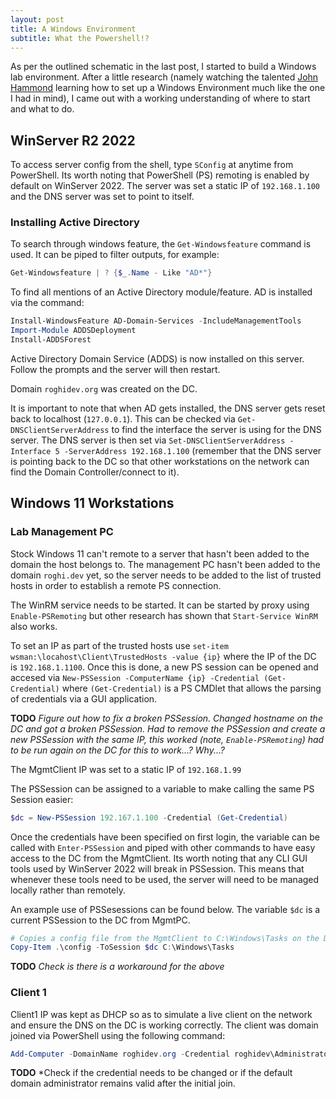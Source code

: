 ```yaml
---
layout: post
title: A Windows Environment
subtitle: What the Powershell!?
---
```


As per the outlined schematic in the last post, I started to build a Windows lab environment. After a little research (namely watching the talented [John Hammond](https://www.youtube.com/watch?v=pKtDQtsubio&ab_channel=JohnHammond) learning how to set up a Windows Environment much like the one I had in mind), I came out with a working understanding of where to start and what to do. 

## WinServer R2 2022

To access server config from the shell, type `SConfig` at anytime from PowerShell. Its worth noting that PowerShell (PS) remoting is enabled by default on WinServer 2022. The server was set a static IP of `192.168.1.100` and the DNS server was set to point to itself.

### Installing Active Directory

To search through windows feature, the `Get-Windowsfeature` command is used. It can be piped to filter outputs, for example:  
```PowerShell
Get-Windowsfeature | ? {$_.Name - Like "AD*"}
```
To find all mentions of an Active Directory module/feature. AD is installed via the command:
```PowerShell
Install-WindowsFeature AD-Domain-Services -IncludeManagementTools
Import-Module ADDSDeployment
Install-ADDSForest
```
Active Directory Domain Service (ADDS) is now installed on this server. Follow the prompts and the server will then restart.

Domain `roghidev.org` was created on the DC.

It is important to note that when AD gets installed, the DNS server gets reset back to localhost (`127.0.0.1`). This can be checked via `Get-DNSClientServerAddress` to find the interface the server is using for the DNS server. The DNS server is then set via `Set-DNSClientServerAddress -Interface 5 -ServerAddress 192.168.1.100` (remember that the DNS server is pointing back to the DC so that other workstations on the network can find the Domain Controller/connect to it).

## Windows 11 Workstations

### Lab Management PC

Stock Windows 11 can't remote to a server that hasn't been added to the domain the host belongs to. The management PC hasn't been added to the domain `roghi.dev` yet, so the server needs to be added to the list of trusted hosts in order to establish a remote PS connection.

The WinRM service needs to be started. It can be started by proxy using `Enable-PSRemoting` but other research has shown that `Start-Service WinRM` also works. 

To set an IP as part of the trusted hosts use `set-item wsman:\locahost\Client\TrustedHosts -value {ip}` where the IP of the DC is `192.168.1.1100`. Once this is done, a new PS session can be opened and accesed via `New-PSSession -ComputerName {ip} -Credential (Get-Credential)` where `(Get-Credential)` is a PS CMDlet that allows the parsing of credentials via a GUI application. 

**TODO** *Figure out how to fix a broken PSSession. Changed hostname on the DC and got a broken PSSession. Had to remove the PSSession and create a new PSSession with the same IP, this worked (note, `Enable-PSRemoting`) had to be run again on the DC for this to work...? Why...?*

The MgmtClient IP was set to a static IP of `192.168.1.99`

The PSSession can be assigned to a variable to make calling the same PS Session easier:
```PowerShell
$dc = New-PSSession 192.167.1.100 -Credential (Get-Credential)
```
Once the credentials have been specified on first login, the variable can be called with `Enter-PSSession` and piped with other commands to have easy access to the DC from the MgmtClient. Its worth noting that any CLI GUI tools used by WinServer 2022 will break in PSSession. This means that  whenever these tools need to be used, the server will need to be managed locally rather than remotely.

An example use of PSSesessions can be found below. The variable `$dc` is a current PSSession to the DC from MgmtPC. 
```PowerShell
# Copies a config file from the MgmtClient to C:\Windows\Tasks on the DC
Copy-Item .\config -ToSession $dc C:\Windows\Tasks
```

**TODO** *Check is there is a workaround for the above*



### Client 1

Client1 IP was kept as DHCP so as to simulate a live client on the network and ensure the DNS on the DC is working correctly. The client was domain joined via PowerShell using the following command:
```PowerShell
Add-Computer -DomainName roghidev.org -Credential roghidev\Administrator -Force -Restart
```

**TODO** *Check if the credential needs to be changed or if the default domain administrator remains valid after the initial join.